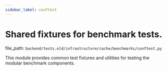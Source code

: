 ```yaml
---
sidebar_label: conftest
---
```


# Shared fixtures for benchmark tests.

  file_path: `backend/tests.old/infrastructure/cache/benchmarks/conftest.py`

This module provides common test fixtures and utilities for testing
the modular benchmark components.
